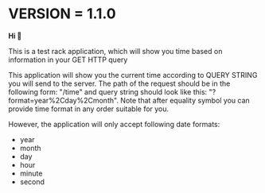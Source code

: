 # VERSION = 1.1.0

**Hi 👋**

This is a test rack application, which will show you time based on information in your GET HTTP query

This application will show you the current time according to QUERY STRING you will send to the server. The path of the request should be in the following form: "/time" and query string should look like this: "?format=year%2Cday%2Cmonth". Note that after equality symbol you can provide time format in any order suitable for you.

However, the application will only accept following date formats:

- year
- month
- day
- hour
- minute
- second
